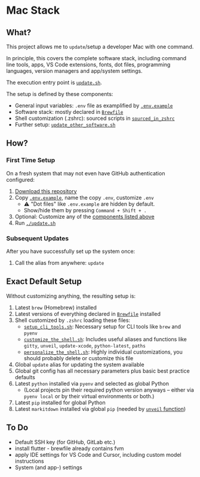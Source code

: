 # Mac Stack

## What?

This project allows me to `update`/setup a developer Mac with one command.

In principle, this covers the complete software stack, including command line tools, apps, VS Code extensions, fonts, dot files, programming languages, version managers and app/system settings.

The execution entry point is [`update.sh`](update.sh).

The setup is defined by these components:
* General input variables: `.env` file as examplified by [`.env.example`](.env.example)
* Software stack: mostly declared in [`Brewfile`](Brewfile)
* Shell customization (.zshrc): sourced scripts in [`sourced_in_zshrc`](scripts/sourced_in_zshrc)
* Further setup: [`update_other_software.sh`](scripts/update_other_software.sh)

## How?

### First Time Setup

On a fresh system that may not even have GitHub authentication configured:

1. [Download this repository](https://github.com/codeface-io/mac-stack/archive/refs/heads/master.zip)
2. Copy [`.env.example`](.env.example), name the copy `.env`, customize `.env`
   - ⚠️ "Dot files" like `.env.example` are hidden by default.
   - Show/hide them by pressing `Command + Shift + .`
3. Optional: Customize any of the [components listed above](#what)
4. Run [`./update.sh`](update.sh)

### Subsequent Updates

After you have successfully set up the system once:

1. Call the alias from anywhere: `update`

## Exact Default Setup

Without customizing anything, the resulting setup is:

1. Latest `brew` (Homebrew) installed
2. Latest versions of everything declared in [`Brewfile`](Brewfile) installed
3. Shell customized by `.zshrc` loading these files:
   - [`setup_cli_tools.sh`](scripts/sourced_in_zshrc/setup_cli_tools.sh): Necessary setup for CLI tools like `brew` and `pyenv`
   - [`customize_the_shell.sh`](scripts/sourced_in_zshrc/customize_the_shell.sh): Includes useful aliases and functions like `gitty`, `unveil`, `update-xcode`, `python-latest`, `paths`
   - [`personalize_the_shell.sh`](scripts/sourced_in_zshrc/personalize_the_shell.sh): Highly individual customizations, you should probably delete or customize this file
4. Global `update` alias for updating the system available
5. Global git config has all necessary parameters plus basic best practice defaults
6. Latest `python` installed via `pyenv` and selected as global Python 
   - (Local projects pin their required python version anyways – either via `pyenv local` or by their virtual environments or both.)
7. Latest `pip` installed for global Python
8. Latest `markitdown` installed via global `pip` (needed by [`unveil` function](scripts/sourced_in_zshrc/customize_the_shell.sh))

## To Do

* Default SSH key (for GitHub, GitLab etc.)
* install flutter - brewfile already contains fvm
* apply IDE settings for VS Code and Cursor, including custom model instructions
* System (and app-) settings